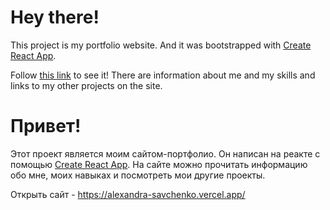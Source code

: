 # Hey there!
This project is my portfolio website. And it was bootstrapped with [Create React App](https://github.com/facebook/create-react-app).

Follow [this link](https://alexandra-savchenko.vercel.app/) to see it! There are information about me and my skills and links to my other projects on the site.

# 
# Привет!
Этот проект является моим сайтом-портфолио. Он написан на реакте с помощью [Create React App](https://github.com/facebook/create-react-app).
На сайте можно прочитать информацию обо мне, моих навыках и посмотреть мои другие проекты.

Открыть сайт - https://alexandra-savchenko.vercel.app/ 
